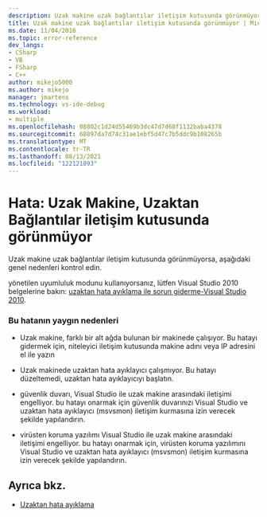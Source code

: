 ```yaml
---
description: Uzak makine uzak bağlantılar iletişim kutusunda görünmüyorsa, aşağıdaki genel nedenleri kontrol edin.
title: Uzak makine uzak bağlantılar iletişim kutusunda görünmüyor | Microsoft Docs
ms.date: 11/04/2016
ms.topic: error-reference
dev_langs:
- CSharp
- VB
- FSharp
- C++
author: mikejo5000
ms.author: mikejo
manager: jmartens
ms.technology: vs-ide-debug
ms.workload:
- multiple
ms.openlocfilehash: 08802c1d24d55469b3dc47d7d68f1132baba4378
ms.sourcegitcommit: 68897da7d74c31ae1ebf5d47c7b5ddc9b108265b
ms.translationtype: MT
ms.contentlocale: tr-TR
ms.lasthandoff: 08/13/2021
ms.locfileid: "122121093"
---
```

# <a name="error-remote-machine-does-not-appear-in-a-remote-connections-dialog"></a>Hata: Uzak Makine, Uzaktan Bağlantılar iletişim kutusunda görünmüyor
Uzak makine uzak bağlantılar iletişim kutusunda görünmüyorsa, aşağıdaki genel nedenleri kontrol edin.

 yönetilen uyumluluk modunu kullanıyorsanız, lütfen Visual Studio 2010 belgelerine bakın: [uzaktan hata ayıklama ile sorun giderme-Visual Studio 2010](/previous-versions/visualstudio/visual-studio-2010/2ys11ead(v=vs.100)).

### <a name="common-causes-for-this-error"></a>Bu hatanın yaygın nedenleri

- Uzak makine, farklı bir alt ağda bulunan bir makinede çalışıyor. Bu hatayı gidermek için, niteleyici iletişim kutusunda makine adını veya IP adresini el ile yazın

- Uzak makinede uzaktan hata ayıklayıcı çalışmıyor. Bu hatayı düzeltemedi, uzaktan hata ayıklayıcıyı başlatın.

- güvenlik duvarı, Visual Studio ile uzak makine arasındaki iletişimi engelliyor. bu hatayı onarmak için güvenlik duvarınızı Visual Studio ve uzaktan hata ayıklayıcı (msvsmon) iletişim kurmasına izin verecek şekilde yapılandırın.

- virüsten koruma yazılımı Visual Studio ile uzak makine arasındaki iletişimi engelliyor. bu hatayı onarmak için, virüsten koruma yazılımını Visual Studio ve uzaktan hata ayıklayıcı (msvsmon) iletişim kurmasına izin verecek şekilde yapılandırın.

## <a name="see-also"></a>Ayrıca bkz.
- [Uzaktan hata ayıklama](../debugger/remote-debugging.md)
